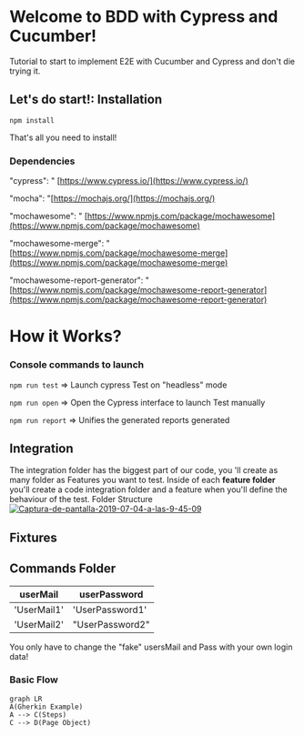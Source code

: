 
# Welcome to BDD with Cypress and Cucumber!
Tutorial to start to implement E2E with Cucumber and Cypress and don't die trying it.
## Let's do start!: Installation
`npm install `

That's all you need to install!

### Dependencies
"cypress": " [https://www.cypress.io/](https://www.cypress.io/)

"mocha": "[https://mochajs.org/](https://mochajs.org/)

"mochawesome": " [https://www.npmjs.com/package/mochawesome](https://www.npmjs.com/package/mochawesome)

"mochawesome-merge": " [https://www.npmjs.com/package/mochawesome-merge](https://www.npmjs.com/package/mochawesome-merge)

"mochawesome-report-generator": "[https://www.npmjs.com/package/mochawesome-report-generator](https://www.npmjs.com/package/mochawesome-report-generator)

# How it Works?
### Console commands to launch
`npm run test` => Launch cypress Test on "headless" mode

`npm run open` => Open the Cypress interface to launch Test manually

`npm run report` => Unifies the generated reports generated
## Integration
The integration folder has the biggest part of our code, you 'll create as many folder as Features you want to test.
Inside of each **feature folder** you'll create a code integration folder and a feature when you'll define the behaviour of the test.
Folder Structure
<a href="https://ibb.co/tKp0SnF"><img src="https://i.ibb.co/dM4NSXx/Captura-de-pantalla-2019-07-04-a-las-9-45-09.png" alt="Captura-de-pantalla-2019-07-04-a-las-9-45-09" border="0"></a>



## Fixtures
## Commands Folder

|userMail                        |userPassword              |
|-------------------------------|---------------------------|
|         'UserMail1'           |'UserPassword1'            |
|         'UserMail2'           |"UserPassword2"            |

You only have to change the "fake" usersMail and Pass with your own login data!

### Basic Flow

```mermaid
graph LR
A(Gherkin Example) 
A --> C(Steps)
C --> D(Page Object)
```